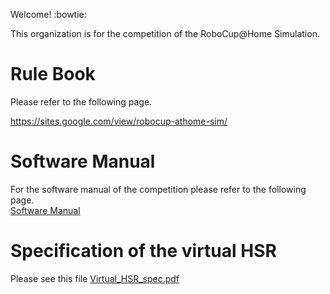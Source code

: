 Welcome! :bowtie:

This organization is for the competition of the RoboCup@Home Simulation.  

# Rule Book

Please refer to the following page.  

https://sites.google.com/view/robocup-athome-sim/

# Software Manual

For the software manual of the competition please refer to the following page.  
[Software Manual](SoftwareManual/SoftwareManual.md)

# Specification of the virtual HSR

Please see this file [Virtual_HSR_spec.pdf](Virtual_HSR_spec.pdf)

